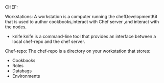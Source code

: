 CHEF:

Workstations:
    A workstation is a computer running the chefDevelopmentKit that is used to author cookbooks,interact with Chef server ,and interact with the nodes.
* knife
    knife is a command-line tool that provides an interface between a local chef-repo and the chef server.

Chef-repo:
    The chef-repo is a directory on your workstation that stores:
    
* Cookbooks
* Roles
* Databags
* Environments